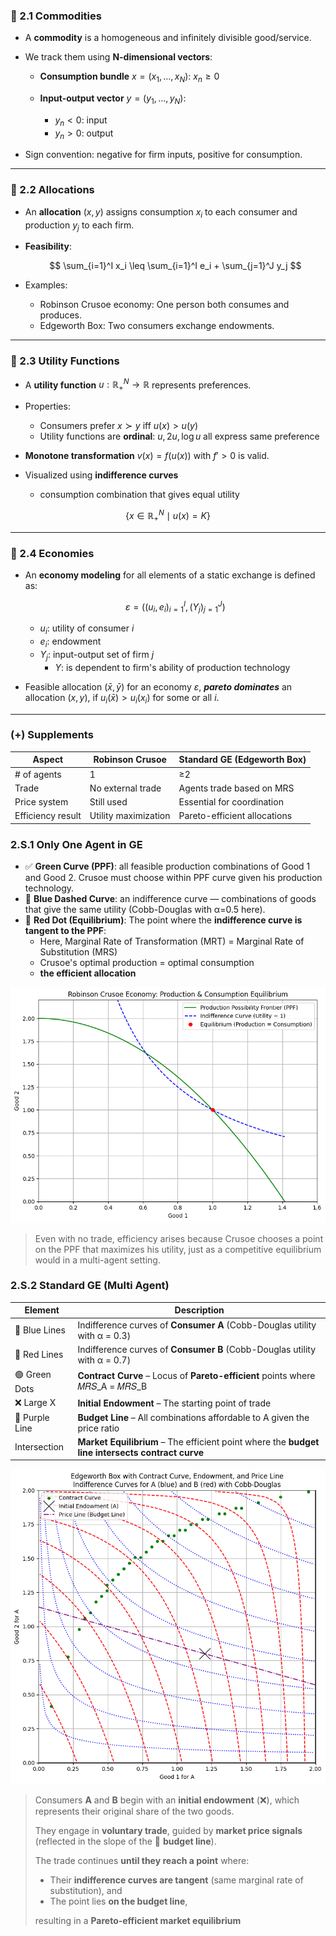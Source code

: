 ### 📘 2.1 Commodities

* A **commodity** is a homogeneous and infinitely divisible good/service.
* We track them using **N-dimensional vectors**:

  * **Consumption bundle** $x = (x_1, ..., x_N)$: $x_n \geq 0$
  * **Input-output vector** $y = (y_1, ..., y_N)$:

    * $y_n < 0$: input
    * $y_n > 0$: output
* Sign convention: negative for firm inputs, positive for consumption.

---

### 📘 2.2 Allocations

* An **allocation** $(x, y)$ assigns consumption $x_i$ to each consumer and production $y_j$ to each firm.
* **Feasibility**:

  $$
  \sum_{i=1}^I x_i \leq \sum_{i=1}^I e_i + \sum_{j=1}^J y_j
  $$
* Examples:

  * Robinson Crusoe economy: One person both consumes and produces.
  * Edgeworth Box: Two consumers exchange endowments.

---

### 📘 2.3 Utility Functions

* A **utility function** $u: \mathbb{R}^N_+ \rightarrow \mathbb{R}$ represents preferences.
* Properties:

  * Consumers prefer $x \succ y$ iff $u(x) > u(y)$
  * Utility functions are **ordinal**: $u, 2u, \log u$ all express same preference
* **Monotone transformation** $v(x) = f(u(x))$ with $f' > 0$ is valid.
* Visualized using **indifference curves** 

  * consumption combination that gives equal utility

$$
\{x \in \mathbb{R}_+^N \mid u(x) = K\}
$$

---

### 📘 2.4 Economies

* An **economy modeling** for all elements of a static exchange is defined as:

  $$
  \varepsilon = \left((u_i, e_i)_{i=1}^I, (Y_j)_{j=1}^J\right)
  $$

  * $u_i$: utility of consumer $i$
  * $e_i$: endowment
  * $Y_j$: input-output set of firm $j$
    * $Y$: is dependent to firm's ability of production technology
* Feasible allocation $(\bar{x}, \bar{y})$ for an economy $\varepsilon$, ***pareto dominates*** an allocation $(x,y)$, if $u_i(\bar{x})>u_i(x_i)$ for some or all $i$.
---

### (+) Supplements

| Aspect            | Robinson Crusoe      | Standard GE (Edgeworth Box)  |
| ----------------- | -------------------- | ---------------------------- |
| # of agents       | 1                    | ≥2                           |
| Trade             | No external trade    | Agents trade based on MRS    |
| Price system      | Still used           | Essential for coordination   |
| Efficiency result | Utility maximization | Pareto-efficient allocations |


### 2.S.1 Only One Agent in GE

* ✅ **Green Curve (PPF)**: all feasible production combinations of Good 1 and Good 2. Crusoe must choose within PPF curve given his production technology.
* 🔵 **Blue Dashed Curve**: an indifference curve — combinations of goods that give the same utility (Cobb-Douglas with α=0.5 here).
* 🔴 **Red Dot (Equilibrium)**: The point where the **indifference curve is tangent to the PPF**:
  * Here, Marginal Rate of Transformation (MRT) = Marginal Rate of Substitution (MRS)
  * Crusoe's optimal production = optimal consumption
  * **the efficient allocation**


![](./resourse/robinson-crusoe.png)

> Even with no trade, 
> efficiency arises because Crusoe chooses a point on the PPF that maximizes his utility, 
> just as a competitive equilibrium would in a multi-agent setting.

### 2.S.2 Standard GE  (Multi Agent)

| Element        | Description                                                                                      |
| -------------- | ------------------------------------------------------------------------------------------------ |
| 🔵 Blue Lines  | Indifference curves of **Consumer A** (Cobb-Douglas utility with α = 0.3)                        |
| 🔴 Red Lines   | Indifference curves of **Consumer B** (Cobb-Douglas utility with α = 0.7)                        |
| 🟢 Green Dots  | **Contract Curve** – Locus of **Pareto-efficient** points where 𝑀𝑅𝑆\_A = 𝑀𝑅𝑆\_B                |
| ❌ Large X    | **Initial Endowment** – The starting point of trade                                              |
| 📐 Purple Line | **Budget Line** – All combinations affordable to A given the price ratio                         |
|   Intersection    | **Market Equilibrium** – The efficient point where the **budget line intersects contract curve** |


![](./resourse/edgeworth-box.png)



> Consumers **A** and **B** begin with an **initial endowment** (❌), which represents their original share of the two goods.
>
> They engage in **voluntary trade**, guided by **market price signals** (reflected in the slope of the 📐 **budget line**).
>
> The trade continues **until they reach a point** where:
> * Their **indifference curves are tangent** (same marginal rate of substitution), and
> * The point lies **on the budget line**,
>
> resulting in a **Pareto-efficient market equilibrium**


